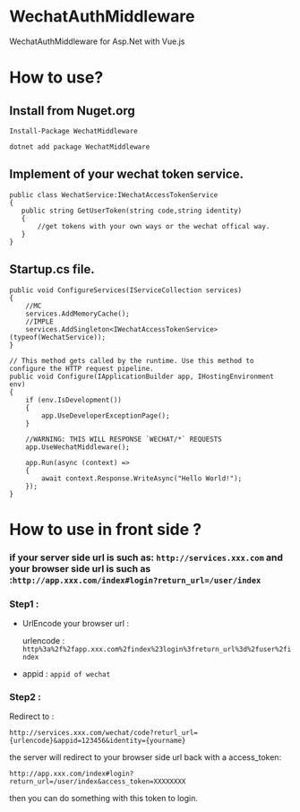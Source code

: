 # WechatAuthMiddleware
WechatAuthMiddleware for Asp.Net with Vue.js 

# How to use?

## Install from Nuget.org

```
Install-Package WechatMiddleware
```

```
dotnet add package WechatMiddleware
```

## Implement of your wechat token service.

```
public class WechatService:IWechatAccessTokenService
{
   public string GetUserToken(string code,string identity)
   {
       //get tokens with your own ways or the wechat offical way.
   }
}
```

##  Startup.cs file.

```
public void ConfigureServices(IServiceCollection services)
{   
    //MC
    services.AddMemoryCache();
    //IMPLE
    services.AddSingleton<IWechatAccessTokenService>(typeof(WechatService));
}

// This method gets called by the runtime. Use this method to configure the HTTP request pipeline.
public void Configure(IApplicationBuilder app, IHostingEnvironment env)
{
    if (env.IsDevelopment())
    {
        app.UseDeveloperExceptionPage();
    }

    //WARNING: THIS WILL RESPONSE `WECHAT/*` REQUESTS
    app.UseWechatMiddleware();

    app.Run(async (context) =>
    {
        await context.Response.WriteAsync("Hello World!");
    });
}
```

# How to use in front side ?

### if your server side url is such as: ```http://services.xxx.com``` and your browser side url is such as :```http://app.xxx.com/index#login?return_url=/user/index```

### Step1 :



- UrlEncode your browser url :

     urlencode : ```http%3a%2f%2fapp.xxx.com%2findex%23login%3freturn_url%3d%2fuser%2findex```

- appid : ``` appid of wechat ```

### Step2 :

Redirect to :

```
http://services.xxx.com/wechat/code?returl_url={urlencode}&appid=123456&identity={yourname}
```

the server will redirect to your browser side url back with a access_token:

```
http://app.xxx.com/index#login?return_url=/user/index&access_token=XXXXXXXX
```

then you can do something with this token to login.

